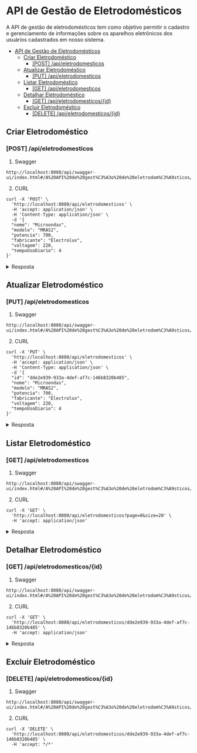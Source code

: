 # API de Gestão de Eletrodomésticos

A API de gestão de eletrodomésticos tem como objetivo permitir o cadastro e gerenciamento de informações sobre os aparelhos eletrônicos dos usuários cadastrados em nosso sistema.

- [API de Gestão de Eletrodomésticos](#api-de-gestão-de-eletrodomésticos)
  - [Criar Eletrodoméstico](#criar-eletrodoméstico)
    - [\[POST\] /api/eletrodomesticos](#post-apieletrodomesticos)
  - [Atualizar Eletrodoméstico](#atualizar-eletrodoméstico)
    - [\[PUT\] /api/eletrodomesticos](#put-apieletrodomesticos)
  - [Listar Eletrodoméstico](#listar-eletrodoméstico)
    - [\[GET\] /api/eletrodomesticos](#get-apieletrodomesticos)
  - [Detalhar Eletrodoméstico](#detalhar-eletrodoméstico)
    - [\[GET\] /api/eletrodomesticos/{id}](#get-apieletrodomesticosid)
  - [Excluir Eletrodoméstico](#excluir-eletrodoméstico)
    - [\[DELETE\] /api/eletrodomesticos/{id}](#delete-apieletrodomesticosid)

## Criar Eletrodoméstico

### [POST] /api/eletrodomesticos

1. Swagger

```shell
http://localhost:8080/api/swagger-ui/index.html#/A%20API%20de%20gest%C3%A3o%20de%20eletrodom%C3%A9sticos/cadastrar_2
```

2. CURL

```shell
curl -X 'POST' \
  'http://localhost:8080/api/eletrodomesticos' \
  -H 'accept: application/json' \
  -H 'Content-Type: application/json' \
  -d '{
  "nome": "Microondas",
  "modelo": "MRAS2",
  "potencia": 700,
  "fabricante": "Electrolux",
  "voltagem": 220,
  "tempoUsoDiario": 4
}'
```

<details>
<summary>Resposta</summary>

```json
{
    "id": "dde2e939-933a-4def-af7c-146b8320b485",
    "nome": "Microondas",
    "modelo": "MRAS2",
    "potencia": 700,
    "fabricante": "Electrolux",
    "voltagem": 220,
    "tempoUsoDiario": 4,
    "created": "2023-07-04T12:46:27.606387600Z",
    "updated": "2023-07-04T12:46:27.606387600Z"
}
```

</details>

## Atualizar Eletrodoméstico

### [PUT] /api/eletrodomesticos

1. Swagger

```shell
http://localhost:8080/api/swagger-ui/index.html#/A%20API%20de%20gest%C3%A3o%20de%20eletrodom%C3%A9sticos/atualizar_2
```

2. CURL

```shell
curl -X 'PUT' \
  'http://localhost:8080/api/eletrodomesticos' \
  -H 'accept: application/json' \
  -H 'Content-Type: application/json' \
  -d '{
  "id": "dde2e939-933a-4def-af7c-146b8320b485",
  "nome": "Microondas",
  "modelo": "MRAS2",
  "potencia": 700,
  "fabricante": "Electrolux",
  "voltagem": 220,
  "tempoUsoDiario": 4
}'
```

<details>
<summary>Resposta</summary>

```json
{
  "id": "dde2e939-933a-4def-af7c-146b8320b485",
  "nome": "Microondas",
  "modelo": "MRAS2",
  "potencia": 700,
  "fabricante": "Electrolux",
  "voltagem": 220,
  "tempoUsoDiario": 4,
  "created": "2023-07-04T12:46:27.606388Z",
  "updated": "2023-07-04T12:46:27.606388Z"
}
```

</details>

## Listar Eletrodoméstico

### [GET] /api/eletrodomesticos

1. Swagger

```shell
http://localhost:8080/api/swagger-ui/index.html#/A%20API%20de%20gest%C3%A3o%20de%20eletrodom%C3%A9sticos/listar_1
```

2. CURL

```shell
curl -X 'GET' \
  'http://localhost:8080/api/eletrodomesticos?page=0&size=20' \
  -H 'accept: application/json'
 ```

  <details>
    <summary>Resposta</summary>

  ```json
  {
  "content": [
    {
      "id": "89d6cc7a-05b9-43b3-a767-974b9d9583e5",
      "nome": "Microondas",
      "modelo": "MRAS2",
      "potencia": 700,
      "fabricante": "Electrolux",
      "voltagem": 220,
      "tempoUsoDiario": 4,
      "created": "2023-07-04T12:45:43.574459Z",
      "updated": "2023-07-04T12:45:43.574459Z"
    }
  ],
  "pageable": {
    "sort": {
      "empty": true,
      "sorted": false,
      "unsorted": true
    },
    "offset": 0,
    "pageSize": 20,
    "pageNumber": 0,
    "paged": true,
    "unpaged": false
  },
  "last": true,
  "totalPages": 1,
  "totalElements": 2,
  "size": 20,
  "number": 0,
  "sort": {
    "empty": true,
    "sorted": false,
    "unsorted": true
  },
  "first": true,
  "numberOfElements": 2,
  "empty": false
}
  ```

  </details>

## Detalhar Eletrodoméstico

### [GET] /api/eletrodomesticos/{id}

1. Swagger

```shell
http://localhost:8080/api/swagger-ui/index.html#/A%20API%20de%20gest%C3%A3o%20de%20eletrodom%C3%A9sticos/detalhar_2
```

2. CURL

```shell
curl -X 'GET' \
  'http://localhost:8080/api/eletrodomesticos/dde2e939-933a-4def-af7c-146b8320b485' \
  -H 'accept: application/json'
 ```

  <details>
    <summary>Resposta</summary>

  ```json
{
  "id": "dde2e939-933a-4def-af7c-146b8320b485",
  "nome": "Microondas",
  "modelo": "MRAS2",
  "potencia": 700,
  "fabricante": "Electrolux",
  "voltagem": 220,
  "tempoUsoDiario": 4,
  "created": "2023-07-04T12:46:27.606388Z",
  "updated": "2023-07-04T12:46:27.606388Z"
}
  ```

  </details>

## Excluir Eletrodoméstico

### [DELETE] /api/eletrodomesticos/{id}

1. Swagger

```shell
http://localhost:8080/api/swagger-ui/index.html#/A%20API%20de%20gest%C3%A3o%20de%20eletrodom%C3%A9sticos/delete_2
```

2. CURL

```shell
curl -X 'DELETE' \
  'http://localhost:8080/api/eletrodomesticos/dde2e939-933a-4def-af7c-146b8320b485' \
  -H 'accept: */*'
```

